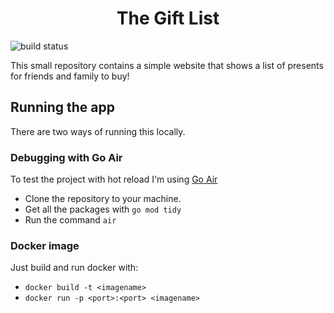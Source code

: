 <h1 style="text-align:center">The Gift List</h1>

![build status](https://github.com/pedronpereira/thewishlist/actions/workflows/main_thewishilist.yml/badge.svg)

This small repository contains a simple website that shows a list of presents for friends and family to buy!

## Running the app

There are two ways of running this locally.

### Debugging with Go Air

To test the project with hot reload I'm using [Go Air](https://github.com/air-verse/air)

- Clone the repository to your machine.
- Get all the packages with `go mod tidy`
- Run the command `air`

### Docker image

Just build and run docker with:

- `docker build -t <imagename>`
- `docker run -p <port>:<port> <imagename>`
